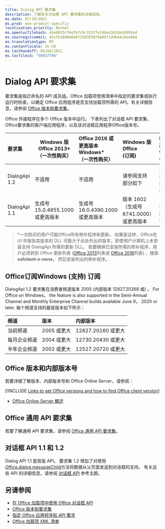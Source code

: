 ```yaml
---
title: Dialog API 要求集
description: 了解有关对话框 API 要求集的详细信息。
ms.date: 07/19/2021
ms.prod: non-product-specific
localization_priority: Normal
ms.openlocfilehash: a5e0855cf6e7b7c9c3157fe24bed3610a26992ed
ms.sourcegitcommit: 42c55a8d8e0447258393979a09f1ddb44c6be884
ms.translationtype: MT
ms.contentlocale: zh-CN
ms.lasthandoff: 09/08/2021
ms.locfileid: "58937749"
---
```

# <a name="dialog-api-requirement-sets"></a>Dialog API 要求集

要求集是指已命名的 API 成员组。Office 加载项使用清单中指定的要求集或执行运行时检查，以确定 Office 应用程序是否支持加载项所需的 API。有关详细信息，请参阅 [Office 版本和要求集](../../develop/office-versions-and-requirement-sets.md)。

Office 外接程序在多个 Office 版本中运行。 下表列出了对话框 API 要求集、Office要求集的客户端应用程序，以及该对话框应用程序Office版本号。

|  要求集  | Windows 版 Office 2013\*<br>（一次性购买） | Office 2016 或更高版本Windows\*<br>（一次性购买）   | Windows 版 Office<br> (订阅)  |  iPad 版 Office<br> (订阅)   |  Mac 版 Office<br> (订阅)   | Office 网页版  |  Office Online Server  |
|:-----|-----|:-----|:-----|:-----|:-----|:-----|:-----|
| DialogApi 1.2  | 不适用 | 不适用 | 请参阅支持<br>部分如下 | 2.37 或更高版本 | 16.37 或更高版本 | 2020 年 6 月 | 不适用 |
| DialogApi 1.1  | 生成号 15.0.4855.1000 或更高版本 | 生成号 16.0.4390.1000 或更高版本 | 版本 1602（生成号 6741.0000）或更高版本 | 1.22 或更高版本 | 15.20 或更高版本 | 2017 年 1 月 | 版本 1608（内部版本 7601.6800）或更高版本|

>\*一次购买的用户可能Office所有修补程序和更新。 如果是这样，Office在 UI 中报告其版本的 DLL 可能大于此处列出的版本，即使用户计算机上未安装支持 DialogApi 所需的更新 DLL。 若要确保已安装所需的修补程序，用户必须转到 Office 更新列表 ([Office 2013](/officeupdates/msp-files-office-2013)列表或 [Office 2016](/officeupdates/msp-files-office-2016)列表) ，搜索 **osfclient-x-none，** 然后安装列出的修补程序。

## <a name="office-on-windows-subscription-support"></a>Office订阅Windows (支持) 订阅

DialogApi 1.2 要求集在消费者频道版本 2005 (内部版本 12827.20268 或) 。 For Office on Windows， the feature is also supported in the Semi-Annual Channel and Monthly Enterprise Channel builds available June 9， 2020 or later. 每个频道支持的最低版本如下所示：  

|频道 | 版本 | 内部版本|
|:-----|:-----|:-----|
|当前频道 | 2005 或更大 | 12827.20160 或更大|
|每月企业频道 | 2004 或更大 | 12730.20430 或更大|
|半年企业频道 | 2002 或更大 | 12527.20720 或更大|

## <a name="office-versions-and-build-numbers"></a>Office 版本和内部版本号

若要详细了解版本、内部版本号和 Office Online Server，请参阅：

[!INCLUDE [Links to get Office versions and how to find Office client version](../../includes/links-get-office-versions-builds.md)]
- [Office Online Server 概述](/officeonlineserver/office-online-server-overview)

## <a name="office-common-api-requirement-sets"></a>Office 通用 API 要求集

若要了解通用 API 要求集，请参阅 [Office 通用 API 要求集](office-add-in-requirement-sets.md)。

## <a name="dialog-api-11-and-12"></a>对话框 API 1.1 和 1.2

Dialog API 1.1 是首版 API。 要求集 1.2 增加了对使用[Office.dialog.messageChild](/javascript/api/office/office.dialog#messageChild_message_)方法将数据从父页面发送到对话框的支持。 有关这些 API 的详细信息，请参阅 [对话框 API](/javascript/api/office/office.ui) 参考主题。

## <a name="see-also"></a>另请参阅

- [在 Office 加载项中使用 Office 对话框 API](../../develop/dialog-api-in-office-add-ins.md)
- [Office 版本和要求集](../../develop/office-versions-and-requirement-sets.md)
- [指定 Office 应用程序和 API 要求](../../develop/specify-office-hosts-and-api-requirements.md)
- [Office 加载项 XML 清单](../../develop/add-in-manifests.md)
